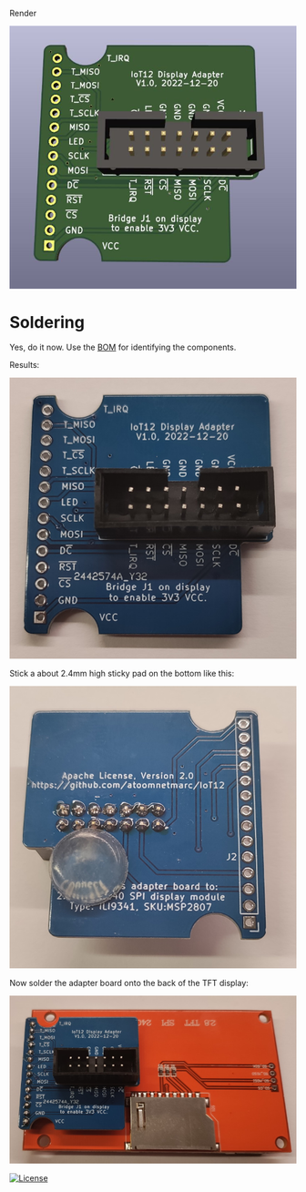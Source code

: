 Render

![Display adapter rendering](Display%20Adapter-render.jpg)

# Soldering

Yes, do it now. Use the [BOM](bom/ibom.html) for identifying the components.

Results:

![Yeah for soldering the only component on the BOM.](solder%20header.jpg)

Stick a about 2.4mm high sticky pad on the bottom like this:

![I used a 4mm sticky pad.](stick-y%20pad%20onto.jpg)

Now solder the adapter board onto the back of the TFT display:

![Soldered adapter board to back of TFT display.](solder%20adapter%20to%20tft.jpg)

[![License](https://img.shields.io/badge/License-Apache%202.0-blue.svg)](https://opensource.org/licenses/Apache-2.0)
